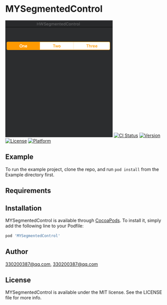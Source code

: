 # MYSegmentedControl
![](Example/A1E0971D-C759-4F58-9801-37E52B391A0B.png)
[![CI Status](https://img.shields.io/travis/330200387@qq.com/MYSegmentedControl.svg?style=flat)](https://travis-ci.org/330200387@qq.com/MYSegmentedControl)
[![Version](https://img.shields.io/cocoapods/v/MYSegmentedControl.svg?style=flat)](https://cocoapods.org/pods/MYSegmentedControl)
[![License](https://img.shields.io/cocoapods/l/MYSegmentedControl.svg?style=flat)](https://cocoapods.org/pods/MYSegmentedControl)
[![Platform](https://img.shields.io/cocoapods/p/MYSegmentedControl.svg?style=flat)](https://cocoapods.org/pods/MYSegmentedControl)

## Example

To run the example project, clone the repo, and run `pod install` from the Example directory first.

## Requirements

## Installation

MYSegmentedControl is available through [CocoaPods](https://cocoapods.org). To install
it, simply add the following line to your Podfile:

```ruby
pod 'MYSegmentedControl'
```

## Author

330200387@qq.com, 330200387@qq.com

## License

MYSegmentedControl is available under the MIT license. See the LICENSE file for more info.
